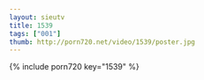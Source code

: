 ```yaml
--- 
layout: sieutv
title: 1539
tags: ["001"]
thumb: http://porn720.net/video/1539/poster.jpg
---
```

{% include porn720 key="1539" %} 
